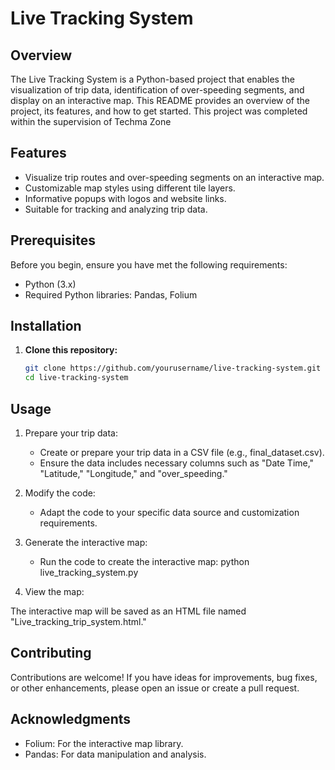 # Live Tracking System

## Overview

The Live Tracking System is a Python-based project that enables the visualization of trip data, identification of over-speeding segments, and display on an interactive map. This README provides an overview of the project, its features, and how to get started. This project was completed within the supervision of Techma Zone 

## Features

- Visualize trip routes and over-speeding segments on an interactive map.
- Customizable map styles using different tile layers.
- Informative popups with logos and website links.
- Suitable for tracking and analyzing trip data.

## Prerequisites

Before you begin, ensure you have met the following requirements:

- Python (3.x)
- Required Python libraries: Pandas, Folium

## Installation

1. **Clone this repository:**

   ```bash
   git clone https://github.com/yourusername/live-tracking-system.git
   cd live-tracking-system

## Usage
1. Prepare your trip data:

   * Create or prepare your trip data in a CSV file (e.g., final_dataset.csv).
   * Ensure the data includes necessary columns such as "Date Time," "Latitude," "Longitude," and "over_speeding."

2. Modify the code:

   * Adapt the code to your specific data source and customization requirements.

3. Generate the interactive map:

   * Run the code to create the interactive map: python live_tracking_system.py

4. View the map:

The interactive map will be saved as an HTML file named "Live_tracking_trip_system.html."

## Contributing
Contributions are welcome! If you have ideas for improvements, bug fixes, or other enhancements, please open an issue or create a pull request.

## Acknowledgments
   * Folium: For the interactive map library.
   * Pandas: For data manipulation and analysis.

